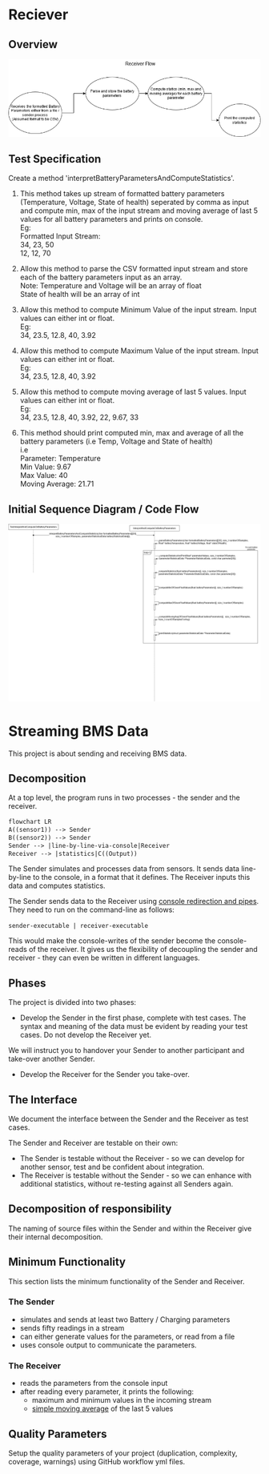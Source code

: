 # Reciever

## Overview

![Receiver Overview](/docs/images/reciever-overview.png)

## Test Specification

Create a method 'interpretBatteryParametersAndComputeStatistics'.

  1) This method takes up stream of formatted battery parameters (Temperature, Voltage, State of health) seperated by comma as input and compute min, max of the input stream and moving average of last 5 values for all battery parameters and prints on console.\
    Eg:\
	Formatted Input Stream:\
	34, 23, 50\
	12, 12, 70

  2) Allow this method to parse the CSV formatted input stream and store each of the battery parameters input as an array.\
     Note: Temperature and Voltage will be an array of float \
	   State of health will be an array of int 

  3) Allow this method to compute Minimum Value of the input stream. Input values can either int or float.\
     Eg:\
	34, 23.5, 12.8, 40, 3.92

  4) Allow this method to compute Maximum Value of the input stream. Input values can either int or float. \
     Eg:\
	34, 23.5, 12.8, 40, 3.92

  5) Allow this method to compute moving average of last 5 values. Input values can either int or float. \
      Eg: \
	34, 23.5, 12.8, 40, 3.92, 22, 9.67, 33 

  6) This method should print computed min, max and average of all the battery parameters (i.e Temp, Voltage and State of health) \
	i.e \
	Parameter: Temperature \
	Min Value: 9.67 \
	Max Value: 40 \
	Moving Average: 21.71

## Initial Sequence Diagram / Code Flow

![Initial Code Flow](/docs/images/InitialReceiverSequence.png)


# Streaming BMS Data

This project is about sending and receiving BMS data.

## Decomposition

At a top level, the program runs in two processes - the sender and the receiver.

```mermaid
flowchart LR
A((sensor1)) --> Sender
B((sensor2)) --> Sender
Sender --> |line-by-line-via-console|Receiver
Receiver --> |statistics|C((Output))
```

The Sender simulates and processes data from sensors. It sends data line-by-line to the console, in a format that it defines.
The Receiver inputs this data and computes statistics.

The Sender sends data to the Receiver using [console redirection and pipes](https://ss64.com/nt/syntax-redirection.html).
They need to run on the command-line as follows:

`sender-executable | receiver-executable`

This would make the console-writes of the sender
become the console-reads of the receiver.
It gives us the flexibility of decoupling the sender and receiver -
they can even be written in different languages.

## Phases

The project is divided into two phases:

- Develop the Sender in the first phase, complete with test cases. The syntax and meaning of the data must be evident by reading your test cases.
Do not develop the Receiver yet.

We will instruct you to handover your Sender to another participant and take-over another Sender.

- Develop the Receiver for the Sender you take-over.

## The Interface

We document the interface between the Sender and the Receiver as test cases.

The Sender and Receiver are testable on their own:

- The Sender is testable without the Receiver - so we can develop
for another sensor, test and be confident about integration.
- The Receiver is testable without the Sender - so we can enhance with additional statistics,
without re-testing against all Senders again.

## Decomposition of responsibility

The naming of source files within the Sender and within the Receiver
give their internal decomposition.

## Minimum Functionality

This section lists the minimum functionality of the Sender and Receiver.

### The Sender

- simulates and sends at least two Battery / Charging parameters
- sends fifty readings in a stream
- can either generate values for the parameters, or read from a file
- uses console output to communicate the parameters.

### The Receiver

- reads the parameters from the console input
- after reading every parameter, it prints the following:
    - maximum and minimum values in the incoming stream
    - [simple moving average](https://www.investopedia.com/terms/s/sma.asp) of the last 5 values

## Quality Parameters

Setup the quality parameters of your project (duplication, complexity, coverage, warnings) using GitHub workflow yml files.
